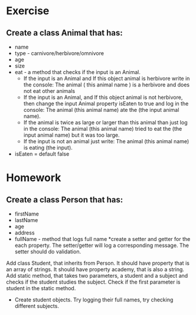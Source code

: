 # Exercise
## Create a class Animal that has:
* name
* type - carnivore/herbivore/omnivore
* age
* size
* eat - a method that checks if the input is an Animal.
	* If the input is an Animal and If this object animal is herbivore write in the console: The animal ( this animal name ) is a herbivore and does not eat other animals
	* If the input is an Animal, and If this object animal is not herbivore, then change the input Animal property isEaten to true and log in the console: The animal (this animal name) ate the (the input animal name). 
	* If the animal is twice as large or larger than this animal than just log in the console: The animal (this animal name) tried to eat the (the input animal name) but it was too large. 
	* If the input is not an animal just write: The animal (this animal name) is eating (the input).
* isEaten = default false

# Homework
## Create a class Person that has:
* firstName
* lastName
* age
* address
* fullName - method that logs full name
*create a setter and getter for the each property. The setter/getter will log a corresponding message. The setter should do validation.
 
Add class Student, that inherits from Person. It should have property that is an array of strings. It should
have property academy, that is also a string. Add static method, that takes two parameters, a student and a subject
and checks if the student studies the subject. Check if the first parameter is student in the static method.
* Create student objects. Try logging their full names, try checking different subjects.